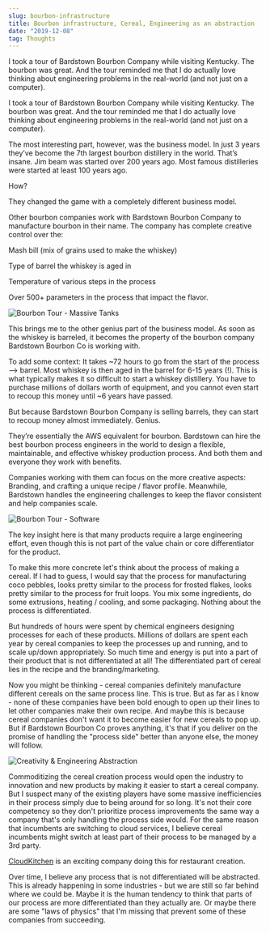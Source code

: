 ```yaml
---
slug: bourbon-infrastructure
title: Bourbon infrastructure, Cereal, Engineering as an abstraction
date: "2019-12-08"
tag: Thoughts
---
```


I took a tour of Bardstown Bourbon Company while visiting Kentucky. The bourbon was great. And the tour reminded me that I do actually love thinking about engineering problems in the real-world (and not just on a computer).

<!-- more -->

I took a tour of Bardstown Bourbon Company while visiting Kentucky. The bourbon was great. And the tour reminded me that I do actually love thinking about engineering problems in the real-world (and not just on a computer).

The most interesting part, however, was the business model. In just 3 years they’ve become the 7th largest bourbon distillery in the world. That’s insane. Jim beam was started over 200 years ago. Most famous distilleries were started at least 100 years ago.

How?

They changed the game with a completely different business model.

Other bourbon companies work with Bardstown Bourbon Company to manufacture bourbon in their name. The company has complete creative control over the:

Mash bill (mix of grains used to make the whiskey)

Type of barrel the whiskey is aged in

Temperature of various steps in the process

Over 500+ parameters in the process that impact the flavor.

![Bourbon Tour - Massive Tanks](./tour1.jpg)

This brings me to the other genius part of the business model. As soon as the whiskey is barreled, it becomes the property of the bourbon company Bardstown Bourbon Co is working with.

To add some context: It takes ~72 hours to go from the start of the process —> barrel. Most whiskey is then aged in the barrel for 6-15 years (!). This is what typically makes it so difficult to start a whiskey distillery. You have to purchase millions of dollars worth of equipment, and you cannot even start to recoup this money until ~6 years have passed.

But because Bardstown Bourbon Company is selling barrels, they can start to recoup money almost immediately. Genius.

They’re essentially the AWS equivalent for bourbon. Bardstown can hire the best bourbon process engineers in the world to design a flexible, maintainable, and effective whiskey production process. And both them and everyone they work with benefits.

Companies working with them can focus on the more creative aspects: Branding, and crafting a unique recipe / flavor profile. Meanwhile, Bardstown handles the engineering challenges to keep the flavor consistent and help companies scale.

![Bourbon Tour - Software](./tour2.jpg)

The key insight here is that many products require a large engineering effort, even though this is not part of the value chain or core differentiator for the product.

To make this more concrete let's think about the process of making a cereal. If I had to guess, I would say that the process for manufacturing coco pebbles, looks pretty similar to the process for frosted flakes, looks pretty similar to the process for fruit loops. You mix some ingredients, do some extrusions, heating / cooling, and some packaging. Nothing about the process is differentiated.

But hundreds of hours were spent by chemical engineers designing processes for each of these products. Millions of dollars are spent each year by cereal companies to keep the processes up and running, and to scale up/down appropriately. So much time and energy is put into a part of their product that is not differentiated at all! The differentiated part of cereal lies in the recipe and the branding/marketing.

Now you might be thinking - cereal companies definitely manufacture different cereals on the same process line. This is true. But as far as I know - none of these companies have been bold enough to open up their lines to let other companies make their own recipe. And maybe this is because cereal companies don't want it to become easier for new cereals to pop up. But if Bardstown Bourbon Co proves anything, it's that if you deliver on the promise of handling the "process side" better than anyone else, the money will follow.

![Creativity & Engineering Abstraction](./diagram.png)

Commoditizing the cereal creation process would open the industry to innovation and new products by making it easier to start a cereal company. But I suspect many of the existing players have some massive inefficiencies in their process simply due to being around for so long. It's not their core competency so they don't prioritize process improvements the same way a company that's only handling the process side would. For the same reason that incumbents are switching to cloud services, I believe cereal incumbents might switch at least part of their process to be managed by a 3rd party.

[CloudKitchen](https://www.cloudkitchens.com/) is an exciting company doing this for restaurant creation.

Over time, I believe any process that is not differentiated will be abstracted. This is already happening in some industries - but we are still so far behind where we could be. Maybe it is the human tendency to think that parts of our process are more differentiated than they actually are. Or maybe there are some "laws of physics" that I'm missing that prevent some of these companies from succeeding.
